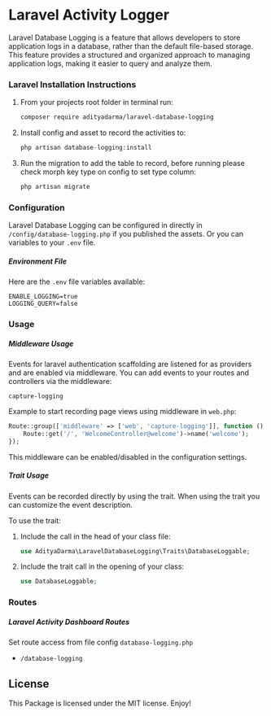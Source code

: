 # Laravel Activity Logger
Laravel Database Logging is a feature that allows developers to store application logs in a database, rather than the default file-based storage. This feature provides a structured and organized approach to managing application logs, making it easier to query and analyze them.

### Laravel Installation Instructions
1. From your projects root folder in terminal run:

   ```bash
   composer require adityadarma/laravel-database-logging
   ```

2. Install config and asset to record the activities to:

   ```php
   php artisan database-logging:install
   ```

3. Run the migration to add the table to record, before running please check morph key type on config to set type column:

   ```php
   php artisan migrate
   ```

### Configuration
Laravel Database Logging can be configured in directly in `/config/database-logging.php` if you published the assets.
Or you can variables to your `.env` file.


##### Environment File
Here are the `.env` file variables available:

```dotenv
ENABLE_LOGGING=true
LOGGING_QUERY=false
```

### Usage

##### Middleware Usage
Events for laravel authentication scaffolding are listened for as providers and are enabled via middleware.
You can add events to your routes and controllers via the middleware:

```
capture-logging
```

Example to start recording page views using middleware in `web.php`:

```php
Route::group(['middleware' => ['web', 'capture-logging']], function () {
    Route::get('/', 'WelcomeController@welcome')->name('welcome');
});
```

This middleware can be enabled/disabled in the configuration settings.

##### Trait Usage
Events can be recorded directly by using the trait.
When using the trait you can customize the event description.

To use the trait:
1. Include the call in the head of your class file:

    ```php
    use AdityaDarma\LaravelDatabaseLogging\Traits\DatabaseLoggable;
    ```

2. Include the trait call in the opening of your class:

    ```php
    use DatabaseLoggable;
    ```

### Routes

##### Laravel Activity Dashboard Routes

Set route access from file config `database-logging.php` 

* ```/database-logging```

## License

This Package is licensed under the MIT license. Enjoy!
